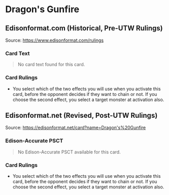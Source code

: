 # Dragon's Gunfire

## Edisonformat.com (Historical, Pre-UTW Rulings)

Source: https://www.edisonformat.com/rulings

### Card Text

> No card text found for this card.

### Card Rulings

*   You select which of the two effects you will use when you activate this card, before the opponent decides if they want to chain or not. If you choose the second effect, you select a target monster at activation also.

## Edisonformat.net (Revised, Post-UTW Rulings)

Source: https://edisonformat.net/card?name=Dragon's%20Gunfire

### Edison-Accurate PSCT

> No Edison-Accurate PSCT available for this card.

### Card Rulings

*   You select which of the two effects you will use when you activate this card, before the opponent decides if they want to chain or not. If you choose the second effect, you select a target monster at activation also.
            